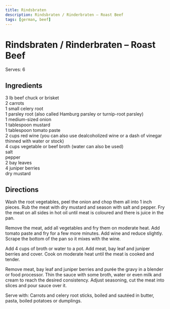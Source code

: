 ```yaml
---
title: Rindsbraten
description: Rindsbraten / Rinderbraten – Roast Beef
tags: [german, beef]
---
```


# Rindsbraten / Rinderbraten – Roast Beef
Serves: 6

## Ingredients
3 lb beef chuck or brisket  
2 carrots  
1 small celery root  
1 parsley root (also called Hamburg parsley or turnip-root parsley)  
1 medium-sized onion  
1 tablespoon mustard  
1 tablespoon tomato paste  
2 cups red wine (you can also use dealcoholized wine or a dash of vinegar thinned with water or stock)  
4 cups vegetable or beef broth (water can also be used)  
salt  
pepper  
2 bay leaves  
4 juniper berries  
dry mustard

## Directions
Wash the root vegetables, peel the onion and chop them all into 1 inch pieces. Rub the meat with dry mustard and season with salt and pepper. Fry the meat on all sides in hot oil until meat is coloured and there is juice in the pan.

Remove the meat, add all vegetables and fry them on moderate heat. Add tomato paste and fry for a few more minutes. Add wine and reduce slightly. Scrape the bottom of the pan so it mixes with the wine.

Add 4 cups of broth or water to a pot. Add meat, bay leaf and juniper berries and cover. Cook on moderate heat until the meat is cooked and tender.

Remove meat, bay leaf and juniper berries and purée the gravy in a blender or food processor. Thin the sauce with some broth, water or even milk and cream to reach the desired consistency. Adjust seasoning, cut the meat into slices and pour sauce over it.

Serve with: Carrots and celery root sticks, boiled and sautéed in butter, pasta, boiled potatoes or dumplings.